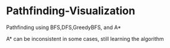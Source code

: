# Pathfinding-Visualization
Pathfinding using BFS,DFS,GreedyBFS, and A*

A* can be inconsistent in some cases, still learning the algorithm

